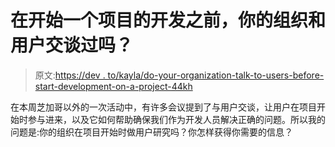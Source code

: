 # 在开始一个项目的开发之前，你的组织和用户交谈过吗？

> 原文:[https://dev . to/kayla/do-your-organization-talk-to-users-before-start-development-on-a-project-44kh](https://dev.to/kayla/does-your-organization-talk-to-users-before-starting-development-on-a-project-44kh)

在本周芝加哥以外的一次活动中，有许多会议提到了与用户交谈，让用户在项目开始时参与进来，以及它如何帮助确保我们作为开发人员解决正确的问题。所以我的问题是:你的组织在项目开始时做用户研究吗？你怎样获得你需要的信息？